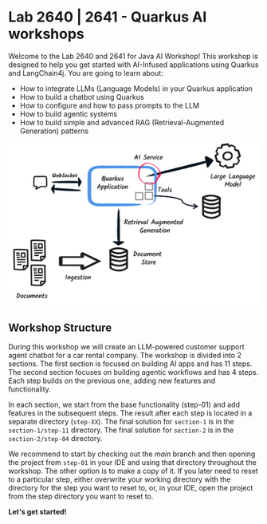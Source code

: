 # Lab 2640 | 2641 - Quarkus AI workshops 

Welcome to the Lab 2640 and 2641 for Java AI Workshop! 
This workshop is designed to help you get started with AI-Infused applications using Quarkus and LangChain4j.
You are going to learn about:

- How to integrate LLMs (Language Models) in your Quarkus application
- How to build a chatbot using Quarkus
- How to configure and how to pass prompts to the LLM
- How to build agentic systems
- How to build simple and advanced RAG (Retrieval-Augmented Generation) patterns

![Quarkus LangChain4j Workshop](images/global-architecture.png)

## Workshop Structure

During this workshop we will create an LLM-powered customer support agent chatbot for a car rental company.
The workshop is divided into 2 sections. The first section is focused on building AI apps and has 11 steps. The second section focuses on building agentic workflows and has 4 steps.
Each step builds on the previous one, adding new features and functionality.

In each section, we start from the base functionality (step-01) and add features in the subsequent steps.
The result after each step is located in a separate directory (`step-XX`).
The final solution for `section-1` is in the `section-1/step-11` directory. The final solution for `section-2` is in the `section-2/step-04` directory.

We recommend to start by checking out the _main_ branch and then opening the project from `step-01` in your IDE and using that directory throughout the workshop.
The other option is to make a copy of it.
If you later need to reset to a particular step, either overwrite your working directory with the directory for the step you want to reset to, or, in your IDE, open the project from the step directory you want to reset to.

**Let's get started!**

